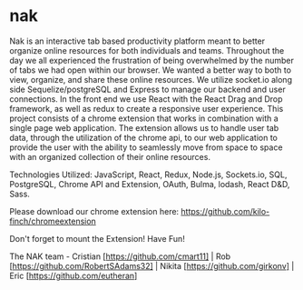 # nak

Nak is an interactive tab based productivity platform meant to better organize online resources for both individuals and teams. Throughout the day we all experienced the frustration of being overwhelmed by the number of tabs we had open within our browser. We wanted a better way to both to view, organize, and share these online resources. We utilize socket.io along side Sequelize/postgreSQL and Express to manage our backend and user connections. In the front end we use React with the React Drag and Drop framework, as well as redux to create a responsive user experience. This project consists of a chrome extension that works in combination with a single page web application. The extension allows us to handle user tab data, through the utilization of the chrome api, to our web application to provide the user with the ability to seamlessly move from space to space with an organized collection of their online resources.

Technologies Utilized:  JavaScript, React, Redux, Node.js, Sockets.io, SQL, PostgreSQL, Chrome API and Extension, OAuth, Bulma, lodash, React D&D, Sass.

Please download our chrome extension here: https://github.com/kilo-finch/chromeextension

Don't forget to mount the Extension! Have Fun!

The NAK team -
Cristian [https://github.com/cmart11] | Rob [https://github.com/RobertSAdams32] | Nikita [https://github.com/girkonv] | Eric [https://github.com/eutheran]
